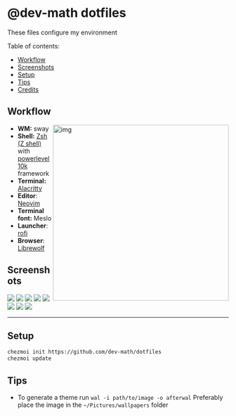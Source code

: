 # @dev-math dotfiles
These files configure my environment

Table of contents:
- [Workflow](#workflow)
- [Screenshots](#screenshots)
- [Setup](#setup)
- [Tips](#tips)
- [Credits](#credits)

## Workflow

<img src="https://i.imgur.com/K9PBtBv.png" alt="img" align="right" width="400px">

- **WM:** sway
- **Shell:** [Zsh (Z shell)](http://zsh.sourceforge.net/) with [powerlevel10k](https://github.com/romkatv/powerlevel10k) framework
- **Terminal:** [Alacritty](https://github.com/alacritty/alacritty)
- **Editor**: [Neovim](https://github.com/neovim/neovim/)
- **Terminal font:** Meslo
- **Launcher**: [rofi](https://github.com/davatorium/rofi/)
- **Browser**: [Librewolf](https://librewolf.net)

## Screenshots
![](https://i.imgur.com/bEVQdEy.jpg)
![](https://i.imgur.com/x1aITlL.jpeg)
![](https://i.imgur.com/K9PBtBv.png)
![](https://i.imgur.com/L5K6JDZ.png)
![](https://i.imgur.com/f70oJPP.png)
![](https://i.imgur.com/gxYPLLg.png)
![](https://i.imgur.com/BR3UZqy.jpeg)
![](https://i.imgur.com/HFlu5a2.jpeg)

---

## Setup 
```bash
chezmoi init https://github.com/dev-math/dotfiles
chezmoi update
```

## Tips

- To generate a theme run ```wal -i path/to/image -o afterwal```
Preferably place the image in the ```~/Pictures/wallpapers``` folder

